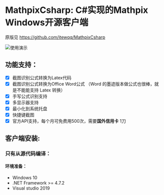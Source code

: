 # MathpixCsharp: C#实现的Mathpix Windows开源客户端

原版见 https://github.com/itewqq/MathpixCsharp 

![使用演示](/images/demo1.gif)

## 功能支持：

- [x] 截图识别公式转换为Latex代码
- [x] 截图识别公式转换为Office Word公式 （Word 的墨迹版本做公式也很棒，就是不能能支持 Latex 转换）
- [x] 手写公式识别支持
- [x] 多显示器支持
- [x] 最小化到系统托盘
- [x] 快捷键截图
- [x] 官方API支持，每个月可免费用500次，需要**国外信用卡**  1刀

## 客户端安装:

### 只有从源代码编译：

#### 环境准备：

- Windows 10
- .NET Framework >= 4.7.2
- Visual studio 2019



